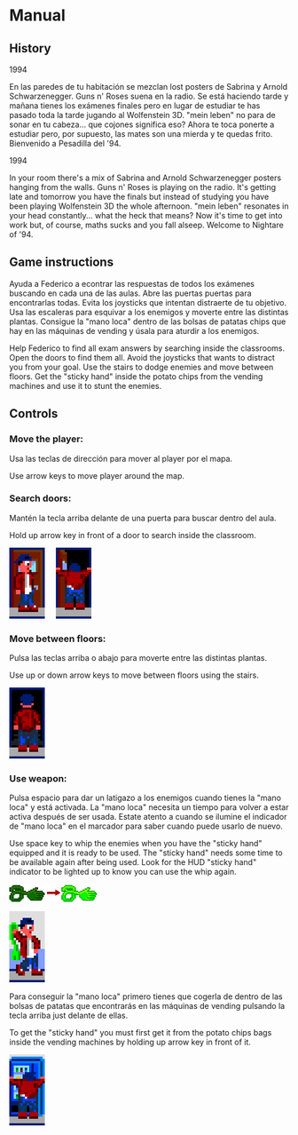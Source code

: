# Manual

## History

1994

En las paredes de tu habitación se mezclan lost posters de Sabrina y Arnold Schwarzenegger. Guns n' Roses suena en la radio. Se está haciendo tarde y mañana tienes los exámenes finales pero en lugar de estudiar te has pasado toda la tarde jugando al Wolfenstein 3D. "mein leben" no para de sonar en tu cabeza... que cojones significa eso? Ahora te toca ponerte a estudiar pero, por supuesto, las mates son una mierda y te quedas frito. Bienvenido a Pesadilla del '94.

1994

In your room there's a mix of Sabrina and Arnold Schwarzenegger posters hanging from the walls. Guns n' Roses is playing on the radio. It's getting late and tomorrow you have the finals but instead of studying you have been playing Wolfenstein 3D the whole afternoon. "mein leben" resonates in your head constantly... what the heck that means? Now it's time to get into work but, of course, maths sucks and you fall alseep. Welcome to Nightare of '94.

## Game instructions

Ayuda a Federico a econtrar las respuestas de todos los exámenes buscando en cada una de las aulas. Abre las puertas puertas para encontrarlas todas. Evita los joysticks que intentan distraerte de tu objetivo. Usa las escaleras para esquivar a los enemigos y moverte entre las distintas plantas. Consigue la "mano loca" dentro de las bolsas de patatas chips que hay en las máquinas de vending y úsala para aturdir a los enemigos.

Help Federico to find all exam answers by searching inside the classrooms. Open the doors to find them all. Avoid the joysticks that wants to distract you from your goal. Use the stairs to dodge enemies and move between floors. Get the "sticky hand" inside the potato chips from the vending machines and use it to stunt the enemies.

## Controls

### Move the player:

Usa las teclas de dirección para mover al player por el mapa.

Use arrow keys to move player around the map.

### Search doors:

Mantén la tecla arriba delante de una puerta para buscar dentro del aula.

Hold up arrow key in front of a door to search inside the classroom.

![alt door sprite](door1.png) &nbsp;&nbsp;&nbsp; ![alt door open sprite](door2.png)

### Move between floors:

Pulsa las teclas arriba o abajo para moverte entre las distintas plantas.

Use up or down arrow keys to move between floors using the stairs.

![alt stairs](stairs.png)

### Use weapon:

Pulsa espacio para dar un latigazo a los enemigos cuando tienes la "mano loca" y está activada. La "mano loca" necesita un tiempo para volver a estar activa después de ser usada. Estate atento a cuando se ilumine el indicador de "mano loca" en el marcador para saber cuando puede usarlo de nuevo.

Use space key to whip the enemies when you have the "sticky hand" equipped and it is ready to be used. The "sticky hand" needs some time to be available again after being used. Look for the HUD "sticky hand" indicator to be lighted up to know you can use the whip again.

![alt mano local](whip_hud.png)

![alt shooting](whip.png)

Para conseguir la "mano loca" primero tienes que cogerla de dentro de las bolsas de patatas que encontrarás en las máquinas de vending pulsando la tecla arriba just delante de ellas.

To get the "sticky hand" you must first get it from the potato chips bags inside the vending machines by holding up arrow key in front of it.

![alt vending machine](vending.png)
